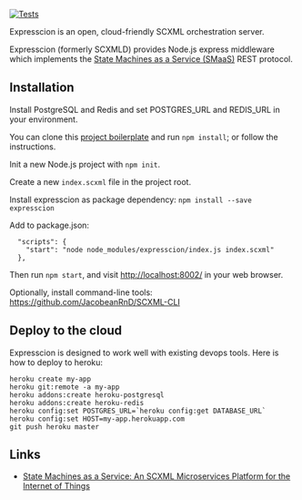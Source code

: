 [![Tests](https://travis-ci.org/JacobeanRnD/expresscion.svg?branch=master)](https://travis-ci.org/JacobeanRnD/expresscion)

Expresscion is an open, cloud-friendly SCXML orchestration server.

Expresscion (formerly SCXMLD) provides Node.js express middleware which
implements the [State Machines as a Service (SMaaS)](https://github.com/JacobeanRnD/SMaaS-swagger-spec) 
REST protocol. 


## Installation

Install PostgreSQL and Redis and set POSTGRES_URL and REDIS_URL in your environment. 

You can clone this [project boilerplate](https://github.com/JacobeanRnD/expresscion-hello-world-node-project) and run `npm install`; or follow the instructions. 

Init a new Node.js project with `npm init`.

Create a new `index.scxml` file in the project root.

Install expresscion as package dependency: `npm install --save expresscion`

Add to package.json:

```
  "scripts": {
    "start": "node node_modules/expresscion/index.js index.scxml"
  },
```

Then run `npm start`, and visit [http://localhost:8002/](http://localhost:8002/) in your web browser.

Optionally, install command-line tools: https://github.com/JacobeanRnD/SCXML-CLI

## Deploy to the cloud

Expresscion is designed to work well with existing devops tools. Here is how to deploy to heroku:

```
heroku create my-app
heroku git:remote -a my-app
heroku addons:create heroku-postgresql
heroku addons:create heroku-redis
heroku config:set POSTGRES_URL=`heroku config:get DATABASE_URL`
heroku config:set HOST=my-app.herokuapp.com
git push heroku master
```

## Links

* [State Machines as a Service: An SCXML Microservices Platform for the Internet of Things](http://scxmlworkshop.de/eics2015/submissions/State%20Machines%20as%20a%20Service.pdf)
